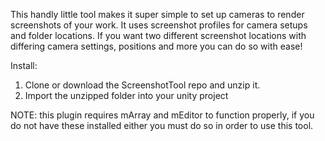 This handly little tool makes it super simple to set up cameras to render screenshots of your work. It uses screenshot profiles for camera setups and folder locations. If you want two different screenshot locations with differing camera settings, positions and more you can do so with ease!

Install:
1. Clone or download the ScreenshotTool repo and unzip it.
2. Import the unzipped folder into your unity project

NOTE: this plugin requires mArray and mEditor to function properly, if you do not have these installed either you must do so in order to use this tool.
